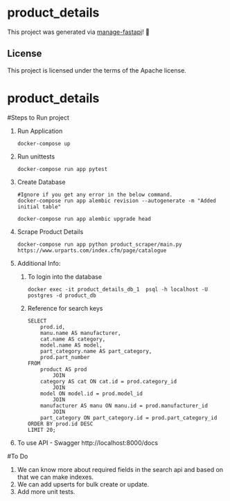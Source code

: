 # product_details

This project was generated via [manage-fastapi](https://ycd.github.io/manage-fastapi/)! :tada:

## License

This project is licensed under the terms of the Apache license.
# product_details

#Steps to Run project
1. Run Application
    ```
    docker-compose up 
    ```

2. Run unittests
    ```
    docker-compose run app pytest
    ```

3. Create Database
    ```
    #Ignore if you get any error in the below command.
    docker-compose run app alembic revision --autogenerate -m "Added initial table"

    docker-compose run app alembic upgrade head
    ``` 

4. Scrape Product Details
    ```
    docker-compose run app python product_scraper/main.py https://www.urparts.com/index.cfm/page/catalogue
    ```


5. Additional Info:
    1.  To login into the database
        ``` 
        docker exec -it product_details_db_1  psql -h localhost -U postgres -d product_db
        ```
    2. Reference for search keys
        ```
        SELECT 
            prod.id,
            manu.name AS manufacturer,
            cat.name AS category,
            model.name AS model,
            part_category.name AS part_category,
            prod.part_number
        FROM
            product AS prod
                JOIN
            category AS cat ON cat.id = prod.category_id
                JOIN
            model ON model.id = prod.model_id
                JOIN
            manufacturer AS manu ON manu.id = prod.manufacturer_id
                JOIN
            part_category ON part_category.id = prod.part_category_id
        ORDER BY prod.id DESC
        LIMIT 20;
        ```

6.  To use API - Swagger
http://localhost:8000/docs


#To Do
1. We can know more about required fields in the search api
and based on that we can make indexes.
2. We can add upserts for bulk create or update.
3. Add more unit tests.
